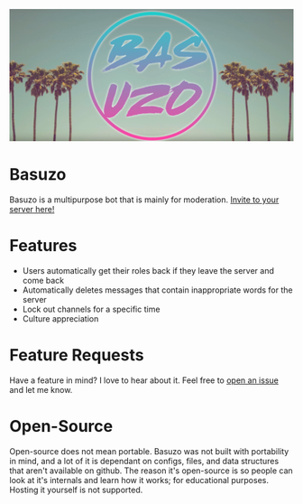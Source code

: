 ![Preview](https://raw.githubusercontent.com/Aezux/Basuzo/master/images/banner.png)

# Basuzo
Basuzo is a multipurpose bot that is mainly for moderation. [Invite to your server here!](https://discordapp.com/oauth2/authorize?permissions=1544027352&scope=bot&client_id=336623511621861388)

# Features
* Users automatically get their roles back if they leave the server and come back
* Automatically deletes messages that contain inappropriate words for the server
* Lock out channels for a specific time
* Culture appreciation

# Feature Requests
Have a feature in mind? I love to hear about it. Feel free to [open an issue](https://github.com/Aezux/Basuzo/issues/new) and let me know.

# Open-Source
Open-source does not mean portable. Basuzo was not built with portability in mind, and a lot of it is dependant on configs, files, and data structures that aren't available on github. The reason it's open-source is so people can look at it's internals and learn how it works; for educational purposes. Hosting it yourself is not supported.
